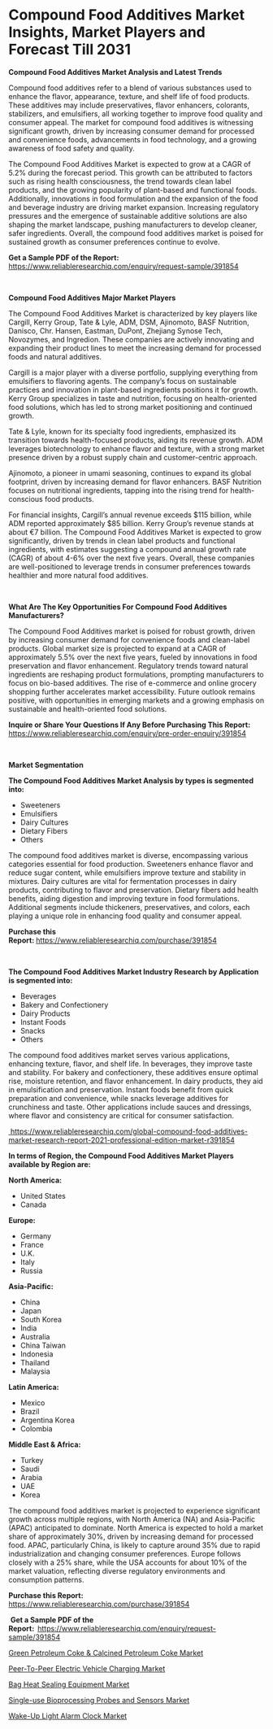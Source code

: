 <p><h1>Compound Food Additives Market Insights, Market Players and Forecast Till 2031</h1></p><p><strong>Compound Food Additives Market Analysis and Latest Trends</strong></p>
<p><p>Compound food additives refer to a blend of various substances used to enhance the flavor, appearance, texture, and shelf life of food products. These additives may include preservatives, flavor enhancers, colorants, stabilizers, and emulsifiers, all working together to improve food quality and consumer appeal. The market for compound food additives is witnessing significant growth, driven by increasing consumer demand for processed and convenience foods, advancements in food technology, and a growing awareness of food safety and quality.</p><p>The Compound Food Additives Market is expected to grow at a CAGR of 5.2% during the forecast period. This growth can be attributed to factors such as rising health consciousness, the trend towards clean label products, and the growing popularity of plant-based and functional foods. Additionally, innovations in food formulation and the expansion of the food and beverage industry are driving market expansion. Increasing regulatory pressures and the emergence of sustainable additive solutions are also shaping the market landscape, pushing manufacturers to develop cleaner, safer ingredients. Overall, the compound food additives market is poised for sustained growth as consumer preferences continue to evolve.</p></p>
<p><strong>Get a Sample PDF of the Report:&nbsp;</strong> <a href="https://www.reliableresearchiq.com/enquiry/request-sample/391854?utm_campaign=1732&utm_medium=2&utm_source=Github&utm_content=ia&utm_term=26102024&utm_id=compound-food-additives">https://www.reliableresearchiq.com/enquiry/request-sample/391854</a></p>
<p>&nbsp;</p>
<p><strong>Compound Food Additives Major Market Players</strong></p>
<p><p>The Compound Food Additives Market is characterized by key players like Cargill, Kerry Group, Tate & Lyle, ADM, DSM, Ajinomoto, BASF Nutrition, Danisco, Chr. Hansen, Eastman, DuPont, Zhejiang Synose Tech, Novozymes, and Ingredion. These companies are actively innovating and expanding their product lines to meet the increasing demand for processed foods and natural additives.</p><p>Cargill is a major player with a diverse portfolio, supplying everything from emulsifiers to flavoring agents. The company’s focus on sustainable practices and innovation in plant-based ingredients positions it for growth. Kerry Group specializes in taste and nutrition, focusing on health-oriented food solutions, which has led to strong market positioning and continued growth.</p><p>Tate & Lyle, known for its specialty food ingredients, emphasized its transition towards health-focused products, aiding its revenue growth. ADM leverages biotechnology to enhance flavor and texture, with a strong market presence driven by a robust supply chain and customer-centric approach. </p><p>Ajinomoto, a pioneer in umami seasoning, continues to expand its global footprint, driven by increasing demand for flavor enhancers. BASF Nutrition focuses on nutritional ingredients, tapping into the rising trend for health-conscious food products. </p><p>For financial insights, Cargill’s annual revenue exceeds $115 billion, while ADM reported approximately $85 billion. Kerry Group’s revenue stands at about €7 billion. The Compound Food Additives Market is expected to grow significantly, driven by trends in clean label products and functional ingredients, with estimates suggesting a compound annual growth rate (CAGR) of about 4-6% over the next five years. Overall, these companies are well-positioned to leverage trends in consumer preferences towards healthier and more natural food additives.</p></p>
<p>&nbsp;</p>
<p><strong>What Are The Key Opportunities For Compound Food Additives Manufacturers?</strong></p>
<p><p>The Compound Food Additives market is poised for robust growth, driven by increasing consumer demand for convenience foods and clean-label products. Global market size is projected to expand at a CAGR of approximately 5.5% over the next five years, fueled by innovations in food preservation and flavor enhancement. Regulatory trends toward natural ingredients are reshaping product formulations, prompting manufacturers to focus on bio-based additives. The rise of e-commerce and online grocery shopping further accelerates market accessibility. Future outlook remains positive, with opportunities in emerging markets and a growing emphasis on sustainable and health-oriented food solutions.</p></p>
<p><strong>Inquire or Share Your Questions If Any Before Purchasing This Report:</strong> <a href="https://www.reliableresearchiq.com/enquiry/pre-order-enquiry/391854?utm_campaign=1732&utm_medium=2&utm_source=Github&utm_content=ia&utm_term=26102024&utm_id=compound-food-additives">https://www.reliableresearchiq.com/enquiry/pre-order-enquiry/391854</a></p>
<p>&nbsp;</p>
<p><strong>Market Segmentation</strong></p>
<p><strong>The Compound Food Additives Market Analysis by types is segmented into:</strong></p>
<p><ul><li>Sweeteners</li><li>Emulsifiers</li><li>Dairy Cultures</li><li>Dietary Fibers</li><li>Others</li></ul></p>
<p><p>The compound food additives market is diverse, encompassing various categories essential for food production. Sweeteners enhance flavor and reduce sugar content, while emulsifiers improve texture and stability in mixtures. Dairy cultures are vital for fermentation processes in dairy products, contributing to flavor and preservation. Dietary fibers add health benefits, aiding digestion and improving texture in food formulations. Additional segments include thickeners, preservatives, and colors, each playing a unique role in enhancing food quality and consumer appeal.</p></p>
<p><strong>Purchase this Report:&nbsp;</strong><a href="https://www.reliableresearchiq.com/purchase/391854?utm_campaign=1732&utm_medium=2&utm_source=Github&utm_content=ia&utm_term=26102024&utm_id=compound-food-additives">https://www.reliableresearchiq.com/purchase/391854</a></p>
<p>&nbsp;</p>
<p><strong>The Compound Food Additives Market Industry Research by Application is segmented into:</strong></p>
<p><ul><li>Beverages</li><li>Bakery and Confectionery</li><li>Dairy Products</li><li>Instant Foods</li><li>Snacks</li><li>Others</li></ul></p>
<p><p>The compound food additives market serves various applications, enhancing texture, flavor, and shelf life. In beverages, they improve taste and stability. For bakery and confectionery, these additives ensure optimal rise, moisture retention, and flavor enhancement. In dairy products, they aid in emulsification and preservation. Instant foods benefit from quick preparation and convenience, while snacks leverage additives for crunchiness and taste. Other applications include sauces and dressings, where flavor and consistency are critical for consumer satisfaction.</p></p>
<p><a href="https://www.reliableresearchiq.com/global-compound-food-additives-market-research-report-2021-professional-edition-market-r391854?utm_campaign=1732&utm_medium=2&utm_source=Github&utm_content=ia&utm_term=26102024&utm_id=compound-food-additives">&nbsp;https://www.reliableresearchiq.com/global-compound-food-additives-market-research-report-2021-professional-edition-market-r391854</a></p>
<p><strong>In terms of Region, the Compound Food Additives Market Players available by Region are:</strong></p>
<p>
    <p> <strong> North America: </strong>
        <ul>
            <li>United States</li>
            <li>Canada</li>
        </ul>
        </p> 
    <p> <strong> Europe: </strong>
        <ul>
            <li>Germany</li>
            <li>France</li>
            <li>U.K.</li>
            <li>Italy</li>
            <li>Russia</li>
        </ul>
        </p> 
    <p> <strong> Asia-Pacific: </strong>
        <ul>
            <li>China</li>
            <li>Japan</li>
            <li>South Korea</li>
            <li>India</li>
            <li>Australia</li>
            <li>China Taiwan</li>
            <li>Indonesia</li>
            <li>Thailand</li>
            <li>Malaysia</li>
        </ul>
        </p> 
    <p> <strong> Latin America: </strong>
        <ul>
            <li>Mexico</li>
            <li>Brazil</li>
            <li>Argentina Korea</li>
            <li>Colombia</li>
        </ul>
        </p> 
    <p> <strong> Middle East & Africa: </strong>
        <ul>
            <li>Turkey</li>
            <li>Saudi</li>
            <li>Arabia</li>
            <li>UAE</li>
            <li>Korea</li>
        </ul>
    </p>
    </p>
<p><p>The compound food additives market is projected to experience significant growth across multiple regions, with North America (NA) and Asia-Pacific (APAC) anticipated to dominate. North America is expected to hold a market share of approximately 30%, driven by increasing demand for processed food. APAC, particularly China, is likely to capture around 35% due to rapid industrialization and changing consumer preferences. Europe follows closely with a 25% share, while the USA accounts for about 10% of the market valuation, reflecting diverse regulatory environments and consumption patterns.</p></p>
<p><strong>Purchase this Report: </strong><a href="https://www.reliableresearchiq.com/purchase/391854?utm_campaign=1732&utm_medium=2&utm_source=Github&utm_content=ia&utm_term=26102024&utm_id=compound-food-additives">https://www.reliableresearchiq.com/purchase/391854</a></p>
<p>&nbsp;<strong>Get a Sample PDF of the Report:&nbsp;&nbsp;</strong><a href="https://www.reliableresearchiq.com/enquiry/request-sample/391854?utm_campaign=1732&utm_medium=2&utm_source=Github&utm_content=ia&utm_term=26102024&utm_id=compound-food-additives">https://www.reliableresearchiq.com/enquiry/request-sample/391854</a></p>
<p><strong></strong></p>
<p><p><a href="https://www.linkedin.com/pulse/strategic-roadmap-global-green-petroleum-coke-calcined-kaz6c?utm_campaign=1732&utm_medium=2&utm_source=Github&utm_content=ia&utm_term=26102024&utm_id=compound-food-additives">Green Petroleum Coke & Calcined Petroleum Coke Market</a></p><p><a href="https://www.linkedin.com/pulse/peer-to-peer-electric-vehicle-charging-market-segmentation-6vbwe?utm_campaign=1732&utm_medium=2&utm_source=Github&utm_content=ia&utm_term=26102024&utm_id=compound-food-additives">Peer-To-Peer Electric Vehicle Charging Market</a></p><p><a href="https://www.linkedin.com/pulse/bag-heat-sealing-equipment-market-segmentation-geographical-sftcf?utm_campaign=1732&utm_medium=2&utm_source=Github&utm_content=ia&utm_term=26102024&utm_id=compound-food-additives">Bag Heat Sealing Equipment Market</a></p><p><a href="https://www.linkedin.com/pulse/single-use-bioprocessing-probes-sensors-market-opportunities-xnoif?utm_campaign=1732&utm_medium=2&utm_source=Github&utm_content=ia&utm_term=26102024&utm_id=compound-food-additives">Single-use Bioprocessing Probes and Sensors Market</a></p><p><a href="https://www.linkedin.com/pulse/global-wake-up-light-alarm-clock-131-cagr-forecast-2024-2031-wnxkf?utm_campaign=1732&utm_medium=2&utm_source=Github&utm_content=ia&utm_term=26102024&utm_id=compound-food-additives">Wake-Up Light Alarm Clock Market</a></p></p>